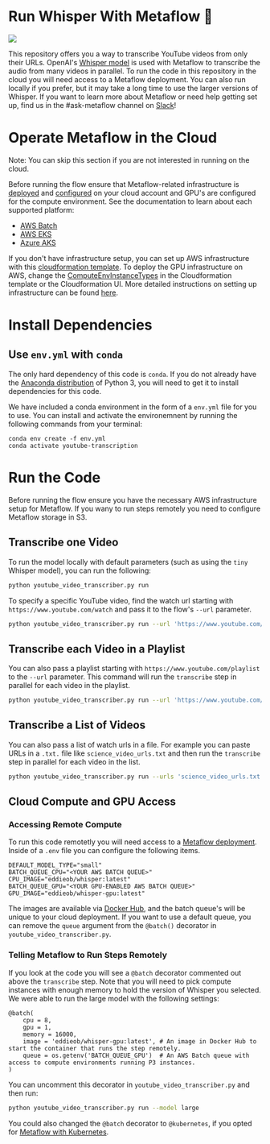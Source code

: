 # Run Whisper With Metaflow 👋

![](/fs-chat-cloud.png)

This repository offers you a way to transcribe YouTube videos from only their URLs. 
OpenAI's [Whisper model](https://github.com/openai/whisper) is used with Metaflow to transcribe the audio from many videos in parallel. To run the code in this repository in the cloud you will need access to a Metaflow deployment. You can also run locally if you prefer, but it may take a long time to use the larger versions of Whisper. If you want to learn more about Metaflow or need help getting set up, find us in the #ask-metaflow channel on [Slack](http://slack.outerbounds.co/)!

# Operate Metaflow in the Cloud
Note: You can skip this section if you are not interested in running on the cloud.

Before running the flow ensure that Metaflow-related infrastructure is [deployed](https://outerbounds.com/docs/aws-deployment-guide/) and [configured](https://outerbounds.com/docs/configure-metaflow/) on your cloud account and GPU's are configured for the compute environment. See the documentation to learn about each supported platform:
* [AWS Batch](https://outerbounds.com/engineering/deployment/aws-managed/introduction/)
* [AWS EKS](https://outerbounds.com/engineering/deployment/aws-k8s/deployment/)
* [Azure AKS](https://outerbounds.com/engineering/deployment/azure-k8s/deployment/)

If you don't have infrastructure setup, you can set up AWS infrastructure with this [cloudformation template](https://github.com/outerbounds/metaflow-tools/blob/master/aws/cloudformation/metaflow-cfn-template.yml). To deploy the GPU infrastructure on AWS, change the [ComputeEnvInstanceTypes](https://github.com/outerbounds/metaflow-tools/blob/d0da1fa4f9aa6845f8091d06a1b7a99962986c98/aws/cloudformation/metaflow-cfn-template.yml#L42) in the Cloudformation template or the Cloudformation UI. More detailed instructions on setting up infrastructure can be found [here](https://outerbounds.com/docs/cloudformation/). 

# Install Dependencies

## Use `env.yml` with `conda`

The only hard dependency of this code is `conda`. If you do not already have the [Anaconda distribution](https://www.anaconda.com/download/) of Python 3, you will need to get it to install dependencies for this code.

We have included a conda environment in the form of a `env.yml` file for you to use. You can install and activate the environemnent by running the following commands from your terminal:
```
conda env create -f env.yml
conda activate youtube-transcription
```

# Run the Code
Before running the flow ensure you have the necessary AWS infrastructure setup for Metaflow. If you wany to run steps remotely you need to configure Metaflow storage in S3. 

## Transcribe one Video

To run the model locally with default parameters (such as using the `tiny` Whisper model), you can run the following:
```sh
python youtube_video_transcriber.py run
```

To specify a specific YouTube video, find the watch url starting with `https://www.youtube.com/watch` and pass it to the flow's `--url` parameter.
```sh
python youtube_video_transcriber.py run --url 'https://www.youtube.com/watch?v=OH0Y_DUZu4Y'
```

## Transcribe each Video in a Playlist
You can also pass a playlist starting with `https://www.youtube.com/playlist` to the `--url` parameter. 
This command will run the `transcribe` step in parallel for each video in the playlist.
```sh
python youtube_video_transcriber.py run --url 'https://www.youtube.com/playlist?list=PLUsOvkBBnJBc1fcDQEOPJ77pMcE4CnNxc'
```

## Transcribe a List of Videos
You can also pass a list of watch urls in a file. For example you can paste URLs in a `.txt.` file like `science_video_urls.txt` and then run the `transcribe` step in parallel for each video in the list.
```sh
python youtube_video_transcriber.py run --urls 'science_video_urls.txt'
```

## Cloud Compute and GPU Access

### Accessing Remote Compute

To run this code remotetly you will need access to a [Metaflow deployment](#operate-metaflow-on-aws-infrastructure). Inside of a `.env` file you can configure the following items. 

```.env
DEFAULT_MODEL_TYPE="small"
BATCH_QUEUE_CPU="<YOUR AWS BATCH QUEUE>"
CPU_IMAGE="eddieob/whisper:latest"
BATCH_QUEUE_GPU="<YOUR GPU-ENABLED AWS BATCH QUEUE>"
GPU_IMAGE="eddieob/whisper-gpu:latest"
```

The images are available via [Docker Hub](https://hub.docker.com/repository/docker/eddieob/whisper-gpu), and the batch queue's will be unique to your cloud deployment.
If you want to use a default queue, you can remove the `queue` argument from the `@batch()` decorator in `youtube_video_transcriber.py`. 

### Telling Metaflow to Run Steps Remotely

If you look at the code you will see a `@batch` decorator commented out above the `transcribe` step. 
Note that you will need to pick compute instances with enough memory to hold the version of Whisper you selected.
We were able to run the large model with the following settings:
```
@batch(
    cpu = 8, 
    gpu = 1,
    memory = 16000,
    image = 'eddieob/whisper-gpu:latest', # An image in Docker Hub to start the container that runs the step remotely.
    queue = os.getenv('BATCH_QUEUE_GPU')  # An AWS Batch queue with access to compute environments running P3 instances.
)
```
You can uncomment this decorator in `youtube_video_transcriber.py` and then run:

```sh
python youtube_video_transcriber.py run --model large
```

You could also changed the `@batch` decorator to `@kubernetes`, if you opted for [Metaflow with Kubernetes](https://github.com/valayDave/metaflow-on-kubernetes-docs).


